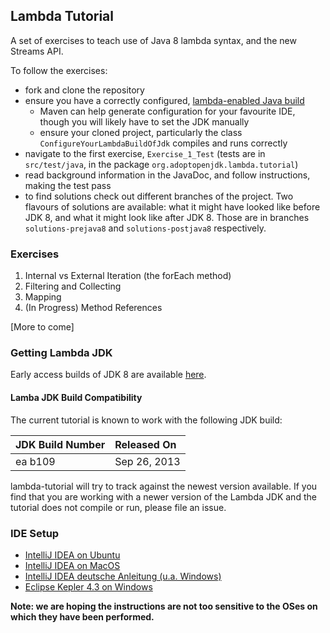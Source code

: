 ## Lambda Tutorial

A set of exercises to teach use of Java 8 lambda syntax, and the new Streams API.

To follow the exercises:

 - fork and clone the repository
 - ensure you have a correctly configured, [lambda-enabled Java build](#getting-lambda-jdk)
   - Maven can help generate configuration for your favourite IDE, though you will likely have to set the JDK manually
   - ensure your cloned project, particularly the class `ConfigureYourLambdaBuildOfJdk` compiles and runs correctly
 - navigate to the first exercise, `Exercise_1_Test` (tests are in `src/test/java`, in the package `org.adoptopenjdk.lambda.tutorial`)
 - read background information in the JavaDoc, and follow instructions, making the test pass
 - to find solutions check out different branches of the project. Two flavours of solutions are available: what it might have looked like before JDK 8, and what it might look like after JDK 8. Those are in branches `solutions-prejava8` and `solutions-postjava8` respectively.


### Exercises

 1. Internal vs External Iteration (the forEach method)
 2. Filtering and Collecting
 3. Mapping
 4. (In Progress) Method References

[More to come]


### Getting Lambda JDK
Early access builds of JDK 8 are available [here](https://jdk8.java.net/lambda/). 
 

#### Lamba JDK Build Compatibility
The current tutorial is known to work with the following JDK build:

|JDK Build Number|Released On |
|:---------------|:---------- |
|ea b109         |Sep 26, 2013|

lambda-tutorial will try to track against the newest version available. If you find that you are working with a newer version of the Lambda JDK and the tutorial does not compile or run, please file an issue.

### IDE Setup
- [IntelliJ IDEA on Ubuntu](https://github.com/AdoptOpenJDK/lambda-tutorial/wiki/IntelliJ-IDEA-on-Ubuntu-%5BLinux%5D)
- [IntelliJ IDEA on MacOS](https://github.com/AdoptOpenJDK/lambda-tutorial/wiki/IntelliJ-IDEA-on-MacOS)
- [IntelliJ IDEA deutsche Anleitung (u.a. Windows)](https://github.com/AdoptOpenJDK/lambda-tutorial/wiki/IntelliJ-IDEA-Einrichtung)
- [Eclipse Kepler 4.3 on Windows](https://github.com/AdoptOpenJDK/lambda-tutorial/wiki/Eclipse-Lambda-EA-Setup)

<b>Note: we are hoping the instructions are not too sensitive to the OSes on which they have been performed.</b>
